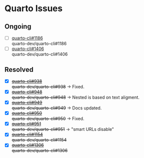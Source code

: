 # Quarto Issues

## Ongoing

- [ ] [quarto-cli#1186](quarto-cli-1186)  
  quarto-dev/quarto-cli#1186
- [ ] [quarto-cli#1406](quarto-cli-1406)  
  quarto-dev/quarto-cli#1406

## Resolved

- [x] ~~[quarto-cli#938](quarto-cli-938)~~  
  ~~quarto-dev/quarto-cli#938~~ -> Fixed.
- [x] ~~[quarto-cli#948](quarto-cli-948)~~  
  ~~quarto-dev/quarto-cli#948~~ -> Nested is based on text aligment.
- [x] ~~[quarto-cli#949](quarto-cli-949)~~  
  ~~quarto-dev/quarto-cli#949~~ -> Docs updated.
- [x] ~~[quarto-cli#950](quarto-cli-950)~~  
  ~~quarto-dev/quarto-cli#950~~ -> Fixed.
- [x] ~~[quarto-cli#951](quarto-cli-951)~~  
  ~~quarto-dev/quarto-cli#951~~ -> "smart URLs disable"
- [x] ~~[quarto-cli#1154](quarto-cli-1154)~~  
  ~~quarto-dev/quarto-cli#1154~~
- [x] ~~[quarto-cli#1306](quarto-cli-1306)~~  
  ~~quarto-dev/quarto-cli#1306~~
